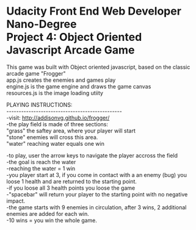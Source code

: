Udacity Front End Web Developer Nano-Degree<br>
Project 4: Object Oriented Javascript Arcade Game
===============================

This game was built with Object oriented javascript, based on the classic arcade game "Frogger" <br>
app.js creates the enemies and games play <br>
engine.js is the game engine and draws the game canvas <br>
resources.js is the image loading utiity <br>



PLAYING INSTRUCTIONS:  <br>
----------------------------------------------- <br>
-visit: http://addisonvg.github.io/frogger/ <br>
-the play field is made of three sections:  <br>
  "grass" the saftey area, where your player will start  <br>
  "stone" enemies will cross this area.   <br>
  "water" reaching water equals one win   <br>

-to play, user the arrow keys to navigate the player accross the field  <br>
-the goal is reach the water  <br>
-reaching the water = 1 win   <br>
-you player start at 3, if you come in contact with a an enemy (bug) you loose 1 health and are returned to the starting point.  <br>
-if you loose all 3 health points you loose the game  <br>
-"spacebar" will return your player to the starting point with no negative impact.  <br>
-the game starts with 9 enemies in circulation, after 3 wins, 2 additional enemies are added for each win.  <br>
-10 wins = you win the whole game.  <br>
